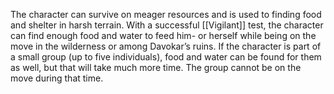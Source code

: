 The character can survive on meager resources and is used to finding food and shelter in harsh terrain. With a successful [[Vigilant]] test, the character can find enough food and water to feed him- or herself while being on the move in the wilderness or among Davokar’s ruins. If the character is part of a small group (up to five individuals), food and water can be found for them as well, but that will take much more time. The group cannot be on the move during that time.